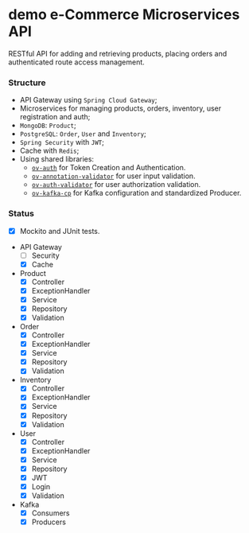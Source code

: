 # demo e-Commerce Microservices API

RESTful API for adding and retrieving products, placing orders and authenticated route access management.

### Structure

- API Gateway using ``Spring Cloud Gateway``;
- Microservices for managing products, orders, inventory, user registration and auth;
- ``MongoDB``: ``Product``;
- ``PostgreSQL``: ``Order``, ``User`` and ``Inventory``;
- ``Spring Security`` with ``JWT``;
- Cache with ``Redis``;
- Using shared libraries:
    - [`ov-auth`](https://github.com/jotabrc/ov-auth) for Token Creation and Authentication.
    - [`ov-annotation-validator`](https://github.com/jotabrc/ov-annotation-validator) for user input validation.
    - [`ov-auth-validator`](https://github.com/jotabrc/ov-auth-validator) for user authorization validation.
    - [`ov-kafka-cp`](https://github.com/jotabrc/ov-kafka-cp) for Kafka configuration and standardized Producer.

### Status
- [x] Mockito and JUnit tests.


- API Gateway
    - [ ] Security
    - [x] Cache
- Product
    - [x] Controller
    - [x] ExceptionHandler
    - [x] Service
    - [x] Repository
    - [x] Validation
- Order
    - [x] Controller
    - [x] ExceptionHandler
    - [x] Service
    - [x] Repository
    - [x] Validation
- Inventory
    - [x] Controller
    - [x] ExceptionHandler
    - [x] Service
    - [x] Repository
    - [x] Validation
- User
    - [x] Controller
    - [x] ExceptionHandler
    - [x] Service
    - [x] Repository
    - [X] JWT
    - [X] Login
    - [x] Validation
- Kafka
    - [X] Consumers
    - [X] Producers